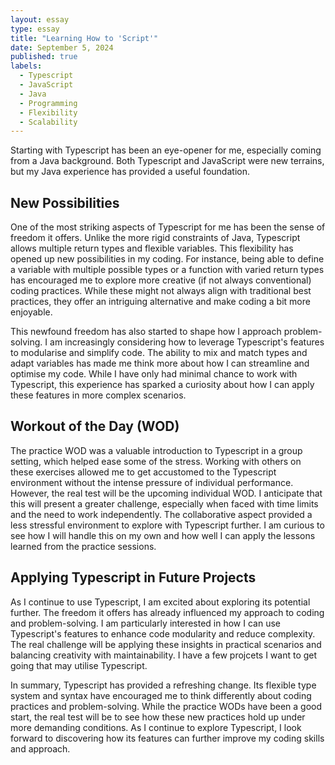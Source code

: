 ```yaml
---
layout: essay
type: essay
title: "Learning How to 'Script'"
date: September 5, 2024
published: true
labels:
  - Typescript
  - JavaScript
  - Java
  - Programming
  - Flexibility
  - Scalability
---
```


  Starting with Typescript has been an eye-opener for me, especially coming from a Java background. Both Typescript and JavaScript were new terrains, but my Java experience has provided a useful foundation.

## New Possibilities

  One of the most striking aspects of Typescript for me has been the sense of freedom it offers. Unlike the more rigid constraints of Java, Typescript allows multiple return types and flexible variables. This flexibility has opened up new possibilities in my coding. For instance, being able to define a variable with multiple possible types or a function with varied return types has encouraged me to explore more creative (if not always conventional) coding practices. While these might not always align with traditional best practices, they offer an intriguing alternative and make coding a bit more enjoyable.

  This newfound freedom has also started to shape how I approach problem-solving. I am increasingly considering how to leverage Typescript's features to modularise and simplify code. The ability to mix and match types and adapt variables has made me think more about how I can streamline and optimise my code. While I have only had minimal chance to work with Typescript, this experience has sparked a curiosity about how I can apply these features in more complex scenarios.

## Workout of the Day (WOD)

  The practice WOD was a valuable introduction to Typescript in a group setting, which helped ease some of the stress. Working with others on these exercises allowed me to get accustomed to the Typescript environment without the intense pressure of individual performance. However, the real test will be the upcoming individual WOD. I anticipate that this will present a greater challenge, especially when faced with time limits and the need to work independently. The collaborative aspect provided a less stressful environment to explore with Typescript further. I am curious to see how I will handle this on my own and how well I can apply the lessons learned from the practice sessions.

## Applying Typescript in Future Projects

  As I continue to use Typescript, I am excited about exploring its potential further. The freedom it offers has already influenced my approach to coding and problem-solving. I am particularly interested in how I can use Typescript's features to enhance code modularity and reduce complexity. The real challenge will be applying these insights in practical scenarios and balancing creativity with maintainability. I have a few projcets I want to get going that may utilise Typescript.

  In summary, Typescript has provided a refreshing change. Its flexible type system and syntax have encouraged me to think differently about coding practices and problem-solving. While the practice WODs have been a good start, the real test will be to see how these new practices hold up under more demanding conditions. As I continue to explore Typescript, I look forward to discovering how its features can further improve my coding skills and approach.
